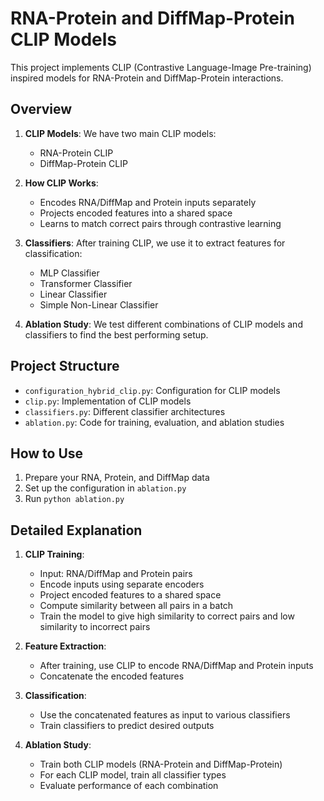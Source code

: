 # RNA-Protein and DiffMap-Protein CLIP Models

This project implements CLIP (Contrastive Language-Image Pre-training) inspired models for RNA-Protein and DiffMap-Protein interactions.

## Overview

1. **CLIP Models**: We have two main CLIP models:
   - RNA-Protein CLIP
   - DiffMap-Protein CLIP

2. **How CLIP Works**:
   - Encodes RNA/DiffMap and Protein inputs separately
   - Projects encoded features into a shared space
   - Learns to match correct pairs through contrastive learning

3. **Classifiers**: After training CLIP, we use it to extract features for classification:
   - MLP Classifier
   - Transformer Classifier
   - Linear Classifier
   - Simple Non-Linear Classifier

4. **Ablation Study**: We test different combinations of CLIP models and classifiers to find the best performing setup.

## Project Structure

- `configuration_hybrid_clip.py`: Configuration for CLIP models
- `clip.py`: Implementation of CLIP models
- `classifiers.py`: Different classifier architectures
- `ablation.py`: Code for training, evaluation, and ablation studies

## How to Use

1. Prepare your RNA, Protein, and DiffMap data
2. Set up the configuration in `ablation.py`
3. Run `python ablation.py`

## Detailed Explanation

1. **CLIP Training**:
   - Input: RNA/DiffMap and Protein pairs
   - Encode inputs using separate encoders
   - Project encoded features to a shared space
   - Compute similarity between all pairs in a batch
   - Train the model to give high similarity to correct pairs and low similarity to incorrect pairs

2. **Feature Extraction**:
   - After training, use CLIP to encode RNA/DiffMap and Protein inputs
   - Concatenate the encoded features

3. **Classification**:
   - Use the concatenated features as input to various classifiers
   - Train classifiers to predict desired outputs

4. **Ablation Study**:
   - Train both CLIP models (RNA-Protein and DiffMap-Protein)
   - For each CLIP model, train all classifier types
   - Evaluate performance of each combination
